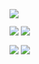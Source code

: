 ![](http://github-profile-summary-cards.vercel.app/api/cards/profile-details?username=wferreiracosta&theme=transparent)

![](http://github-profile-summary-cards.vercel.app/api/cards/repos-per-language?username=wferreiracosta&theme=transparent)
![](http://github-profile-summary-cards.vercel.app/api/cards/most-commit-language?username=wferreiracosta&theme=transparent)

![](http://github-profile-summary-cards.vercel.app/api/cards/stats?username=wferreiracosta&theme=transparent)
![](http://github-profile-summary-cards.vercel.app/api/cards/productive-time?username=wferreiracosta&theme=transparent&utcOffset=8)

